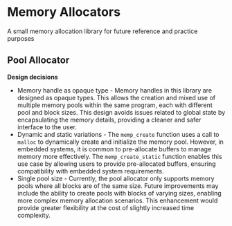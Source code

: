  # Memory Allocators
 A small memory allocation library for future reference and practice purposes

## Pool Allocator 
**Design decisions**
- Memory handle as opaque type - Memory handles in this library are designed as opaque types. This allows the creation and mixed use of multiple memory pools within the same program, each with different pool and block sizes. This design avoids issues related to global state by encapsulating the memory details, providing a cleaner and safer interface to the user.
- Dynamic and static variations - The `memp_create` function uses a call to `malloc` to dynamically create and initialize the memory pool. However, in embedded systems, it is common to pre-allocate buffers to manage memory more effectively. The `memp_create_static` function enables this use case by allowing users to provide pre-allocated buffers, ensuring compatibility with embedded system requirements.
- Single pool size - Currently, the pool allocator only supports memory pools where all blocks are of the same size. Future improvements may include the ability to create pools with blocks of varying sizes, enabling more complex memory allocation scenarios. This enhancement would provide greater flexibility at the cost of slightly increased time complexity.
